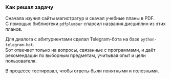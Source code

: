 ### Как решал задачу

Сначала изучил сайты магистратур и скачал учебные планы в PDF.  
С помощью библиотеки `pdfplumber` спарсил названия дисциплин из этих планов.  

Для диалога с абитуриентами сделал Telegram-бота на базе `python-telegram-bot`.  
Бот отвечает только на вопросы, связанные с программами, и даёт рекомендации по выборным предметам, учитывая опыт и цели пользователя.  

В процессе тестировал, чтобы ответы были понятными и полезными.  
